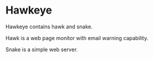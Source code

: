 # Hawkeye

Hawkeye contains hawk and snake.

Hawk is a web page monitor with email warning capability.

Snake is a simple web server.
